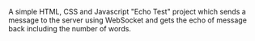 A simple HTML, CSS and Javascript "Echo Test" project which sends a message to the server using WebSocket and gets the echo of message back including the number of words.  
